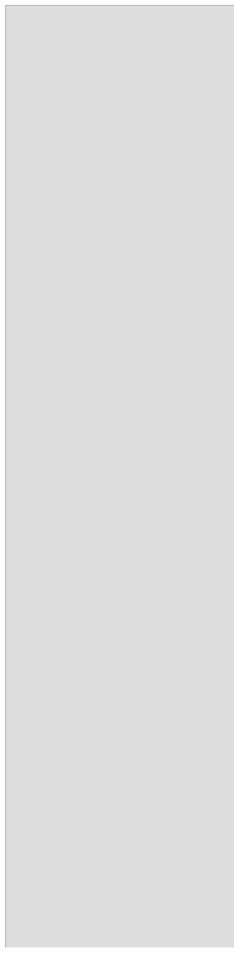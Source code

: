 
<iframe height="3000" src="https://docs.google.com/spreadsheets/d/e/2PACX-1vRj4SO_xfXYTjuM32h6Jubuup5VWeW9uM6icwEZL1ztaY2Q9Umia4UJs_hJFdeJQ4HwrR_b4tm7EVSN/pubhtml?gid=1690129781&amp;single=true&amp;widget=true&amp;headers=false" width="3000"></iframe>
